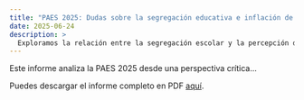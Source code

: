 ```yaml
---
title: "PAES 2025: Dudas sobre la segregación educativa e inflación de notas"
date: 2025-06-24
description: >
  Exploramos la relación entre la segregación escolar y la percepción de equidad en el sistema de admisión universitaria chileno.
---
```

Este informe analiza la PAES 2025 desde una perspectiva crítica...

Puedes descargar el informe completo en PDF [aquí](../../static/docs/paes2025.pdf).
